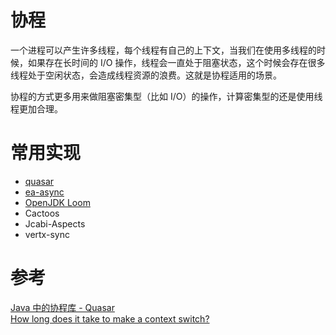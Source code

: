 # 协程
一个进程可以产生许多线程，每个线程有自己的上下文，当我们在使用多线程的时候，如果存在长时间的 I/O 操作，线程会一直处于阻塞状态，这个时候会存在很多线程处于空闲状态，会造成线程资源的浪费。这就是协程适用的场景。

协程的方式更多用来做阻塞密集型（比如 I/O）的操作，计算密集型的还是使用线程更加合理。

# 常用实现
* [quasar](https://github.com/puniverse/quasar)
* [ea-async](https://github.com/electronicarts/ea-async)
* [OpenJDK Loom](https://github.com/openjdk/loom)
* Cactoos
* Jcabi-Aspects
* vertx-sync

# 参考
[Java 中的协程库 - Quasar](https://www.cnblogs.com/jmcui/p/12511623.html)  
[How long does it take to make a context switch?](https://blog.tsunanet.net/2010/11/how-long-does-it-take-to-make-context.html)
